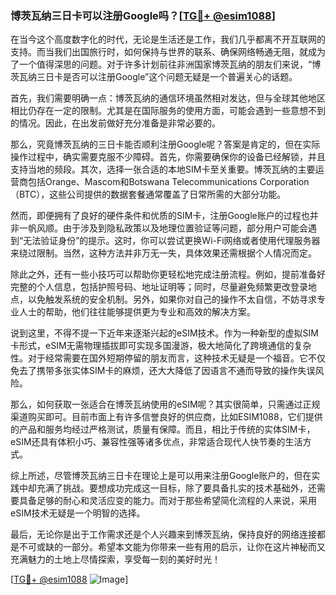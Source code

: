 ### 博茨瓦纳三日卡可以注册Google吗？[[TG💪+ @esim1088](https://t.me/s/esim1088)]

在当今这个高度数字化的时代，无论是生活还是工作，我们几乎都离不开互联网的支持。而当我们出国旅行时，如何保持与世界的联系、确保网络畅通无阻，就成为了一个值得深思的问题。对于许多计划前往非洲国家博茨瓦纳的朋友们来说，“博茨瓦纳三日卡是否可以注册Google”这个问题无疑是一个普遍关心的话题。

首先，我们需要明确一点：博茨瓦纳的通信环境虽然相对发达，但与全球其他地区相比仍存在一定的限制。尤其是在国际服务的使用方面，可能会遇到一些意想不到的情况。因此，在出发前做好充分准备是非常必要的。

那么，究竟博茨瓦纳的三日卡能否顺利注册Google呢？答案是肯定的，但在实际操作过程中，确实需要克服不少障碍。首先，你需要确保你的设备已经解锁，并且支持当地的频段。其次，选择一张合适的本地SIM卡至关重要。博茨瓦纳的主要运营商包括Orange、Mascom和Botswana Telecommunications Corporation（BTC），这些公司提供的数据套餐通常覆盖了日常所需的大部分功能。

然而，即便拥有了良好的硬件条件和优质的SIM卡，注册Google账户的过程也并非一帆风顺。由于涉及到隐私政策以及地理位置验证等问题，部分用户可能会遇到“无法验证身份”的提示。这时，你可以尝试更换Wi-Fi网络或者使用代理服务器来绕过限制。当然，这种方法并非万无一失，具体效果还需根据个人情况而定。

除此之外，还有一些小技巧可以帮助你更轻松地完成注册流程。例如，提前准备好完整的个人信息，包括护照号码、地址证明等；同时，尽量避免频繁更改登录地点，以免触发系统的安全机制。另外，如果你对自己的操作不太自信，不妨寻求专业人士的帮助，他们往往能够提供更为专业和高效的解决方案。

说到这里，不得不提一下近年来逐渐兴起的eSIM技术。作为一种新型的虚拟SIM卡形式，eSIM无需物理插拔即可实现多国漫游，极大地简化了跨境通信的复杂性。对于经常需要在国外短期停留的朋友而言，这种技术无疑是一个福音。它不仅免去了携带多张实体SIM卡的麻烦，还大大降低了因语言不通而导致的操作失误风险。

那么，如何获取一张适合在博茨瓦纳使用的eSIM呢？其实很简单，只需通过正规渠道购买即可。目前市面上有许多信誉良好的供应商，比如ESIM1088，它们提供的产品和服务均经过严格测试，质量有保障。而且，相比于传统的实体SIM卡，eSIM还具有体积小巧、兼容性强等诸多优点，非常适合现代人快节奏的生活方式。

综上所述，尽管博茨瓦纳三日卡在理论上是可以用来注册Google账户的，但在实践中却充满了挑战。要想成功完成这一目标，除了要具备扎实的技术基础外，还需要具备足够的耐心和灵活应变的能力。而对于那些希望简化流程的人来说，采用eSIM技术无疑是一个明智的选择。

最后，无论你是出于工作需求还是个人兴趣来到博茨瓦纳，保持良好的网络连接都是不可或缺的一部分。希望本文能为你带来一些有用的启示，让你在这片神秘而又充满魅力的土地上尽情探索，享受每一刻的美好时光！

[[TG💪+ @esim1088](https://t.me/s/esim1088) ![Image](https://i.postimg.cc/4NQfJmqS/Snipaste-2025-05-13-00-14-12.png)]